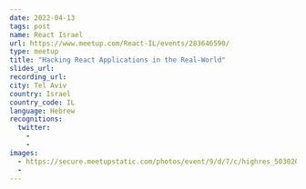 ```yaml
---
date: 2022-04-13
tags: post
name: React Israel
url: https://www.meetup.com/React-IL/events/283646590/
type: meetup
title: "Hacking React Applications in the Real-World"
slides_url:
recording_url:
city: Tel Aviv
country: Israel
country_code: IL
language: Hebrew
recognitions:
  twitter:
    - 
    - 
images:
  - https://secure.meetupstatic.com/photos/event/9/d/7/c/highres_503020316.jpeg
  - 
---
```

